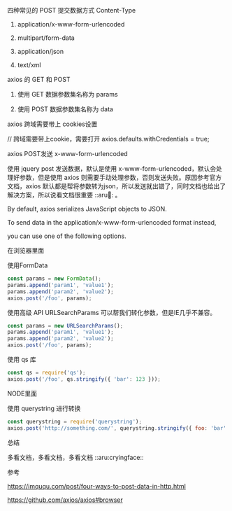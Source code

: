 四种常见的 POST 提交数据方式 Content-Type

1. application/x-www-form-urlencoded

1. multipart/form-data

1. application/json

1. text/xml

axios 的 GET 和 POST

1. 使用 GET 数据参数集名称为 params

1. 使用 POST 数据参数集名称为 data

axios 跨域需要带上 cookies设置

// 跨域需要带上cookie，需要打开
axios.defaults.withCredentials = true;

axios POST发送 x-www-form-urlencoded

使用 jquery post 发送数据，默认是使用 x-www-form-urlencoded，默认会处理好参数，但是使用 axios 则需要手动处理参数，否则发送失败。原因参考官方文档，axios 默认都是帮将参数转为json，所以发送就出错了，同时文档也给出了解决方案，所以说看文档很重要 ::aru:knife:: 。

By default, axios serializes JavaScript objects to JSON.

To send data in the application/x-www-form-urlencoded format instead,

you can use one of the following options.

在浏览器里面

使用FormData

```javascript
const params = new FormData();
params.append('param1', 'value1');
params.append('param2', 'value2');
axios.post('/foo', params);
```

使用高级 API URLSearchParams 可以帮我们转化参数，但是IE几乎不兼容。

```javascript
const params = new URLSearchParams();
params.append('param1', 'value1');
params.append('param2', 'value2');
axios.post('/foo', params);
```



使用 qs 库

```javascript
const qs = require('qs');
axios.post('/foo', qs.stringify({ 'bar': 123 }));
```

NODE里面

使用 querystring 进行转换

```javascript
const querystring = require('querystring');
axios.post('http://something.com/', querystring.stringify({ foo: 'bar' }));
```

总结

多看文档，多看文档，多看文档 ::aru:cryingface::

参考

https://imququ.com/post/four-ways-to-post-data-in-http.html

https://github.com/axios/axios#browser